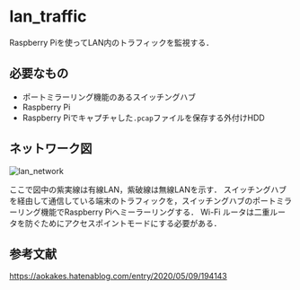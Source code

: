# lan_traffic
Raspberry Piを使ってLAN内のトラフィックを監視する．

## 必要なもの
- ポートミラーリング機能のあるスイッチングハブ
- Raspberry Pi
- Raspberry Piでキャプチャした`.pcap`ファイルを保存する外付けHDD

## ネットワーク図
![lan_network](https://user-images.githubusercontent.com/47290651/140308285-020e6abf-e68f-46d7-ae2e-9f98098f05ab.png)

ここで図中の紫実線は有線LAN，紫破線は無線LANを示す．
スイッチングハブを経由して通信している端末のトラフィックを，スイッチングハブのポートミラーリング機能でRaspberry Piへミーラーリングする．
Wi-Fi ルータは二重ルータを防ぐためにアクセスポイントモードにする必要がある．

## 参考文献
https://aokakes.hatenablog.com/entry/2020/05/09/194143